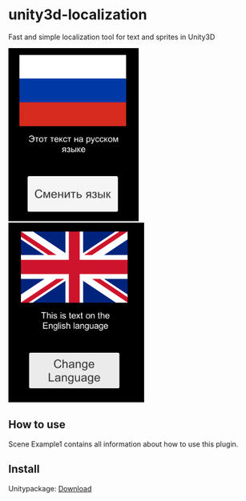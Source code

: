 # unity3d-localization
Fast and simple localization tool for text and sprites in Unity3D

![RUS](https://raw.githubusercontent.com/shlapkoff/unity3d-localization/master/Images/rus.png)
![ENG](https://raw.githubusercontent.com/shlapkoff/unity3d-localization/master/Images/eng.png)

## How to use
Scene Example1 contains all information about how to use this plugin.

## Install
Unitypackage: [Download](https://github.com/shlapkoff/unity3d-localization/releases/download/v.1.0/localization.unitypackage)



